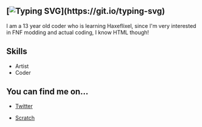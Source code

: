 ## [![Typing SVG](https://readme-typing-svg.demolab.com?font=comic+sans+ms&weight=900&pause=1000&color=F70000&repeat=false&width=435&lines=Hello%2C+I'm+mario2018221!)](https://git.io/typing-svg)

I am a 13 year old coder who is learning Haxeflixel, since I'm very interested in FNF modding and actual coding, I know HTML though!

## Skills

* Artist
* Coder

## You can find me on...

* [Twitter](https://twitter.com/mario2018221)

* [Scratch](https://scratch.mit.edu/users/the_mario2018221/)
